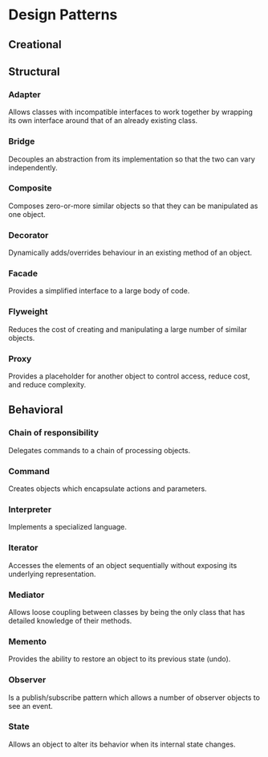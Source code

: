# Design Patterns
## Creational

## Structural
### Adapter
Allows classes with incompatible interfaces to work together by wrapping its own interface around that of an already existing class.

### Bridge
Decouples an abstraction from its implementation so that the two can vary independently.

### Composite
Composes zero-or-more similar objects so that they can be manipulated as one object.

### Decorator
Dynamically adds/overrides behaviour in an existing method of an object.

### Facade
Provides a simplified interface to a large body of code.

### Flyweight
Reduces the cost of creating and manipulating a large number of similar objects.

### Proxy
Provides a placeholder for another object to control access, reduce cost, and reduce complexity.

## Behavioral
### Chain of responsibility 
Delegates commands to a chain of processing objects.

### Command
Creates objects which encapsulate actions and parameters.

### Interpreter 
Implements a specialized language.

### Iterator 
Accesses the elements of an object sequentially without exposing its underlying representation.

### Mediator 
Allows loose coupling between classes by being the only class that has detailed knowledge of their methods.

### Memento 
Provides the ability to restore an object to its previous state (undo).

### Observer 
Is a publish/subscribe pattern which allows a number of observer objects to see an event.

### State
Allows an object to alter its behavior when its internal state changes.
